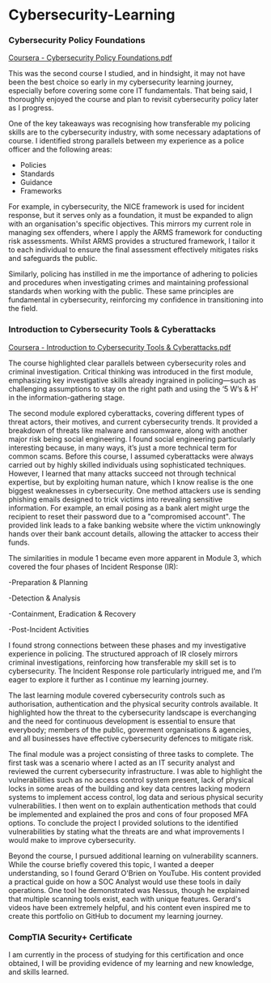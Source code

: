 # Cybersecurity-Learning

### Cybersecurity Policy Foundations 

[Coursera - Cybersecurity Policy Foundations.pdf](https://github.com/user-attachments/files/19553773/Coursera.-.Cybersecurity.Policy.Foundations.pdf)

This was the second course I studied, and in hindsight, it may not have been the best choice so early in my cybersecurity learning journey, especially before covering some core IT fundamentals. That being said, I thoroughly enjoyed the course and plan to revisit cybersecurity policy later as I progress.

One of the key takeaways was recognising how transferable my policing skills are to the cybersecurity industry, with some necessary adaptations of course. I identified strong parallels between my experience as a police officer and the following areas:
- Policies
- Standards
- Guidance
- Frameworks

For example, in cybersecurity, the NICE framework is used for incident response, but it serves only as a foundation, it must be expanded to align with an organisation's specific objectives. This mirrors my current role in managing sex offenders, where I apply the ARMS framework for conducting risk assessments. Whilst ARMS provides a structured framework, I tailor it to each individual to ensure the final assessment effectively mitigates risks and safeguards the public.

Similarly, policing has instilled in me the importance of adhering to policies and procedures when investigating crimes and maintaining professional standards when working with the public. These same principles are fundamental in cybersecurity, reinforcing my confidence in transitioning into the field.



### Introduction to Cybersecurity Tools & Cyberattacks

[Coursera - Introduction to Cybersecurity Tools & Cyberattacks.pdf](https://github.com/user-attachments/files/19554416/Coursera.-.Introduction.to.Cybersecurity.Tools.Cyberattacks.pdf)

The course highlighted clear parallels between cybersecurity roles and criminal investigation. Critical thinking was introduced in the first module, emphasizing key investigative skills already ingrained in policing—such as challenging assumptions to stay on the right path and using the ‘5 W’s & H’ in the information-gathering stage.

The second module explored cyberattacks, covering different types of threat actors, their motives, and current cybersecurity trends. It provided a breakdown of threats like malware and ransomware, along with another major risk being social engineering.
I found social engineering particularly interesting because, in many ways, it’s just a more technical term for common scams. Before this course, I assumed cyberattacks were always carried out by highly skilled individuals using sophisticated techniques. However, I learned that many attacks succeed not through technical expertise, but by exploiting human nature, which I know realise is the one biggest weaknesses in cybersecurity. 
One method attackers use is sending phishing emails designed to trick victims into revealing sensitive information. For example, an email posing as a bank alert might urge the recipient to reset their password due to a "compromised account". The provided link leads to a fake banking website where the victim unknowingly hands over their bank account details, allowing the attacker to access their funds.

The similarities in module 1 became even more apparent in Module 3, which covered the four phases of Incident Response (IR):

-Preparation & Planning

-Detection & Analysis

-Containment, Eradication & Recovery

-Post-Incident Activities

I found strong connections between these phases and my investigative experience in policing. The structured approach of IR closely mirrors criminal investigations, reinforcing how transferable my skill set is to cybersecurity.
The Incident Response role particularly intrigued me, and I’m eager to explore it further as I continue my learning journey.

The last learning module covered cybersecurity controls such as authorisation, authentication and the physical security controls available. It highlighted how the threat to the cybersecurity landscape is everchanging and the need for continuous development is essential to ensure that everybody; members of the public, goverment organisations & agencies, and all businesses have effective cybersecurity defences to mitigate risk. 

The final module was a project consisting of three tasks to complete. 
The first task was a scenario where I acted as an IT security analyst and reviewed the current cybersecurity infrastructure. I was able to highlight the vulnerabilities such as no access control system present, lack of physical locks in some areas of the building and key data centres lacking modern systems to implement access control, log data and serious physical security vulnerabilities. I then went on to explain authentication methods that could be implemented and explained the pros and cons of four proposed MFA options. To conclude the project I provided solutions to the identified vulnerabilities by stating what the threats are and what improvements I would make to improve cybersecurity.

Beyond the course, I pursued additional learning on vulnerability scanners. While the course briefly covered this topic, I wanted a deeper understanding, so I found Gerard O'Brien on YouTube. His content provided a practical guide on how a SOC Analyst would use these tools in daily operations.
One tool he demonstrated was Nessus, though he explained that multiple scanning tools exist, each with unique features. Gerard's videos have been extremely helpful, and his content even inspired me to create this portfolio on GitHub to document my learning journey.



### CompTIA Security+ Certificate 

I am currently in the process of studying for this certification and once obtained, I will be providing evidence of my learning and new knowledge, and skills learned. 


